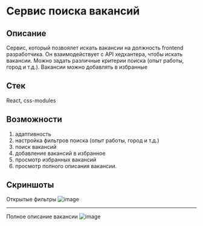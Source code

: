# Сервис поиска вакансий
## Описание
Сервис, который позвоялет искать вакансии на должность frontend разработчика. Он взаимодействует с API хедхантера, чтобы искать вакансии. Можно задать различные критерии поиска (опыт работы, город и т.д.). Вакансии можно добавлять в избранные 
## Стек
React, css-modules
## Возможности
1. адаптивность
2. настройка фильтров поиска (опыт работы, город и т.д.)
3. поиск вакансий
4. добавление вакансий в избранное
5. просмотр избранных вакансий
6. просмотр полного описания вакансии.
## Скриншоты
Открытые фильтры
![image](https://user-images.githubusercontent.com/41488889/180066351-74ae4e8e-a3ad-4e48-8533-7bcc10a4e805.png)
***
Полное описание вакансии
![image](https://user-images.githubusercontent.com/41488889/180066874-19768497-7523-401b-8b02-c84ddfcfd624.png)

